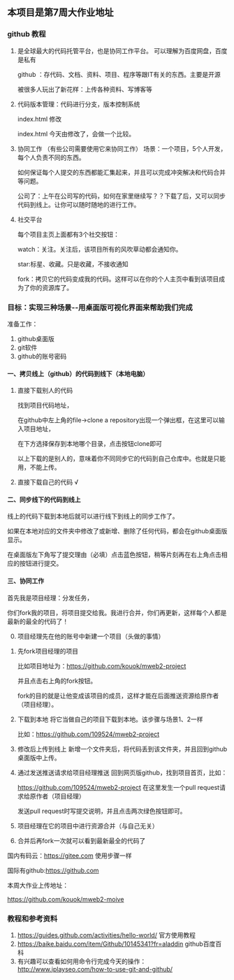 ## 本项目是第7周大作业地址

### github 教程

1. 是全球最大的代码托管平台，也是协同工作平台。
   可以理解为百度网盘，百度是私有

   github ：存代码、文档、资料、项目、程序等跟IT有关的东西。主要是开源

   被很多人玩出了新花样：上传各种资料、写博客等

2. 代码版本管理：代码进行分支，版本控制系统

   index.html  修改

   index.html 今天由修改了，会做一个比较。

3. 协同工作  （有些公司需要使用它来协同工作）
   场景：一个项目，5个人开发，每个人负责不同的东西。

   如何保证每个人提交的东西都能汇集起来，并且可以完成冲突解决和代码合并等问题。

   公司了：上午在公司写的代码，如何在家里继续写？？下载了后，又可以同步代码到线上。让你可以随时随地的进行工作。

4. 社交平台

   每个项目主页上面都有3个社交按钮：

   watch：关注。关注后，该项目所有的风吹草动都会通知你。

   star:标星、收藏。只是收藏，不接收通知

   fork：拷贝它的代码变成我的代码。这样可以在你的个人主页中看到该项目成为了你的资源库了。

### 目标：实现三种场景--用桌面版可视化界面来帮助我们完成

准备工作：

1. github桌面版
2. git软件
3.  github的账号密码

#### 一、拷贝线上（github）的代码到线下（本地电脑）

1. 直接下载别人的代码

   找到项目代码地址，

   在github中左上角的file->clone a repository出现一个弹出框，在这里可以输入项目地址，

   在下方选择保存到本地哪个目录，点击按钮clone即可

   以上下载的是别人的，意味着你不同同步它的代码到自己仓库中。也就是只能用，不能上传。

2. 直接下载自己的代码  √
   

#### 二、同步线下的代码到线上

线上的代码下载到本地后就可以进行线下到线上的同步工作了。

如果在本地对应的文件夹中修改了或新增、删除了任何代码，都会在github桌面版显示。

在桌面版左下角写了提交理由（必填）点击蓝色按钮，稍等片刻再在右上角点击相应的按钮进行提交。

#### 三、协同工作

首先我是项目经理：分发任务，

你们fork我的项目，将项目提交给我。我进行合并，你们再更新，这样每个人都是最新的最全的代码了！

0. 项目经理先在他的账号中新建一个项目（头做的事情）

1. 先fork项目经理的项目

   比如项目地址为：https://github.com/kouok/mweb2-project

   并且点击右上角的fork按钮。

   fork的目的就是让他变成该项目的成员，这样才能在后面推送资源给原作者（项目经理）。

2. 下载到本地
   将它当做自己的项目下载到本地。该步骤与场景1、2一样

   比如：https://github.com/109524/mweb2-project

3. 修改后上传到线上
   新增一个文件夹后，将代码丢到该文件夹，并且回到github桌面版中上传。

4. 通过发送推送请求给项目经理推送
   回到网页版github，找到项目首页，比如：

   https://github.com/109524/mweb2-project
   在这里发生一个pull request请求给原作者（项目经理）

   发送pull request时写提交说明，并且点击两次绿色按钮即可。

5. 项目经理在它的项目中进行资源合并（与自己无关）

6. 合并后再fork一次就可以看到最新最全的代码了



国内有码云：https://gitee.com  使用步骤一样

国际有github:https://github.com

本周大作业上传地址：

https://github.com/kouok/mweb2-moive



### 教程和参考资料

1. https://guides.github.com/activities/hello-world/  官方使用教程
2. https://baike.baidu.com/item/Github/10145341?fr=aladdin  github百度百科
3. 有兴趣可以查看如何用命令行完成今天的操作：http://www.iplayseo.com/how-to-use-git-and-github/
